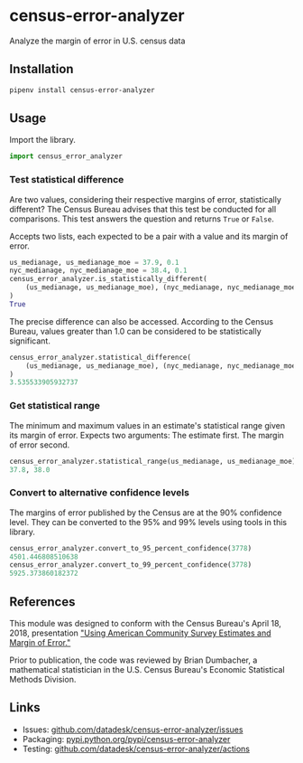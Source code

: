 # census-error-analyzer

Analyze the margin of error in U.S. census data

## Installation

```bash
pipenv install census-error-analyzer
```

## Usage

Import the library.

```python
import census_error_analyzer
```

### Test statistical difference

Are two values, considering their respective margins of error, statistically different? The Census Bureau advises that this test be conducted for all comparisons. This test answers the question and returns `True` or `False`.

Accepts two lists, each expected to be a pair with a value and its margin of error.

```python
us_medianage, us_medianage_moe = 37.9, 0.1
nyc_medianage, nyc_medianage_moe = 38.4, 0.1
census_error_analyzer.is_statistically_different(
    (us_medianage, us_medianage_moe), (nyc_medianage, nyc_medianage_moe)
)
True
```

The precise difference can also be accessed. According to the Census Bureau, values greater than 1.0 can be considered to be statistically significant.

```python
census_error_analyzer.statistical_difference(
    (us_medianage, us_medianage_moe), (nyc_medianage, nyc_medianage_moe)
)
3.535533905932737
```

### Get statistical range

The minimum and maximum values in an estimate's statistical range given its margin of error. Expects two arguments: The estimate first. The margin of error second.

```python
census_error_analyzer.statistical_range(us_medianage, us_medianage_moe)
37.8, 38.0
```

### Convert to alternative confidence levels

The margins of error published by the Census are at the 90% confidence level. They can be converted to the 95% and 99% levels using tools in this library.

```python
census_error_analyzer.convert_to_95_percent_confidence(3778)
4501.446808510638
census_error_analyzer.convert_to_99_percent_confidence(3778)
5925.373860182372
```

## References

This module was designed to conform with the Census Bureau's April 18, 2018, presentation ["Using American Community Survey Estimates and Margin of Error."](https://www.documentcloud.org/documents/6162551-20180418-MOE.html)

Prior to publication, the code was reviewed by Brian Dumbacher, a mathematical statistician in the U.S. Census Bureau's Economic Statistical Methods Division.

## Links

* Issues: [github.com/datadesk/census-error-analyzer/issues](https://github.com/datadesk/census-error-analyzer/issues)
* Packaging: [pypi.python.org/pypi/census-error-analyzer](https://pypi.python.org/pypi/census-error-analyzer)
* Testing: [github.com/datadesk/census-error-analyzer/actions](https://github.com/datadesk/census-error-analyzer/actions)
